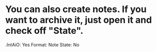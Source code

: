 # You can also create notes. If you want to archive it, just open it and check off "State".

.IntAiO: Yes
Format: Note
State: No